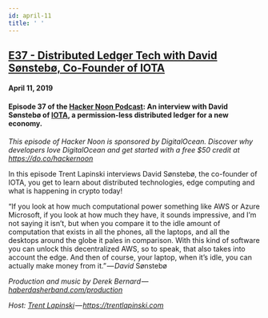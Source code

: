 ```yaml
---
id: april-11
title: ' '
---
```


<h2><a href="https://podcast.hackernoon.com/e/distributed-ledger-tech-with-david-s%c3%b8nsteb%c3%b8-co-founder-of-iota/">E37 - Distributed Ledger Tech with David Sønstebø, Co-Founder of IOTA</a></h2>
<h4>April 11, 2019</h4>

<h4><strong>Episode 37 of the <a href="https://podcast.hackernoon.com/">Hacker Noon Podcast</a>: An interview with David Sønstebø of <a href="http://iota.org/">IOTA</a>, a permission-less distributed ledger for a new economy.</strong></h4>

<p>
<em>This episode of Hacker Noon is sponsored by DigitalOcean. Discover why developers love DigitalOcean and get started with a free $50 credit at <a href="https://l.facebook.com/l.php?u=https%3A%2F%2Fdo.co%2Fhackernoon%3Ffbclid%3DIwAR0rlAqFCLte3_f1pIJLMWlLOZPbjRu6CooU-FoR4-h6eoupceNQJIMLDag&h=AT3ylLdnTJBMQGXK51tG8ipTxCjNE8is7-ZgdJ25PrSH5oXj4ATRlNo0wRenVRK9yyYf4_Eh4Z4-wqOy7TOzNCBd5xx4q7FSehUujYFwevF533P7Xwb_Cmw-E9wIx6e4oobttqfALqMTo_55Bsn8GY-6ds-LVZzSG0bpXfgKAFga6i8K86eEISam5fUji5qhTxqC-ePiDuqaXMT6Q92EXwzvT-EBG3KFdIkKLxId-3heeyKmBpbh2iCkq68omoYnIoMjznPtMz9sqsSKvVpP_sf7bTVSx4oVuCuTSBHH52jRr1yU3VqQjEaX7ZKbqxPVGPdT4oXEwEmZx40p1bPm8BXMem2y2A6p7LvhDkuzeFJ_tmllLDI6BTYU0xPwCIpkQOwxWkqQHk5W9UEBGS6RxNqtTpL3x0utD_oSThsDbdGnB5RQ82SIlC2TRqjSaqP7dV63cwcvhVH4-Ry8_uBUcSvhSz3oJW1pNK5E8VXn8GEfWUrZ6On8JJLPeQhg8eGdhJCUFVRJBuA_x5fgTOTdpAcTz_88ryuFRa5bwG2SbdHRD484N2reIGiEdcU5h8MVQ0Gou_OkG-XTzjIcbl23VNjbeL8lE4GUILSqJr68njEGdGxEUwOLeCQ75aWF_gT6SyxD_Vx6KEo8CluKx88oJVHg">https://do.co/hackernoon</a></em>
</p>
<p>
In this episode Trent Lapinski interviews David Sønstebø, the co-founder of IOTA, you get to learn about distributed technologies, edge computing and what is happening in crypto today!
</p>
<p>
“If you look at how much computational power something like AWS or Azure Microsoft, if you look at how much they have, it sounds impressive, and I’m not saying it isn’t, but when you compare it to the idle amount of computation that exists in all the phones, all the laptops, and all the desktops around the globe it pales in comparison. With this kind of software you can unlock this decentralized AWS, so to speak, that also takes into account the edge. And then of course, your laptop, when it’s idle, you can actually make money from it.”<em> — David </em>Sønstebø
</p>
<p>
<em>Production and music by Derek Bernard — <a href="http://haberdasherband.com/production?fbclid=IwAR2d8t0cNGHRm1ajmUNWKZ-TMUMawREhvIHSy54LKcOElf7v_TOvkAjZ78Y">haberdasherband.com/production</a></em>
</p>
<em>Host: <a href="https://medium.com/u/138c86887e95">Trent Lapinski</a> — <a href="https://trentlapinski.com/">https://trentlapinski.com</a></em>